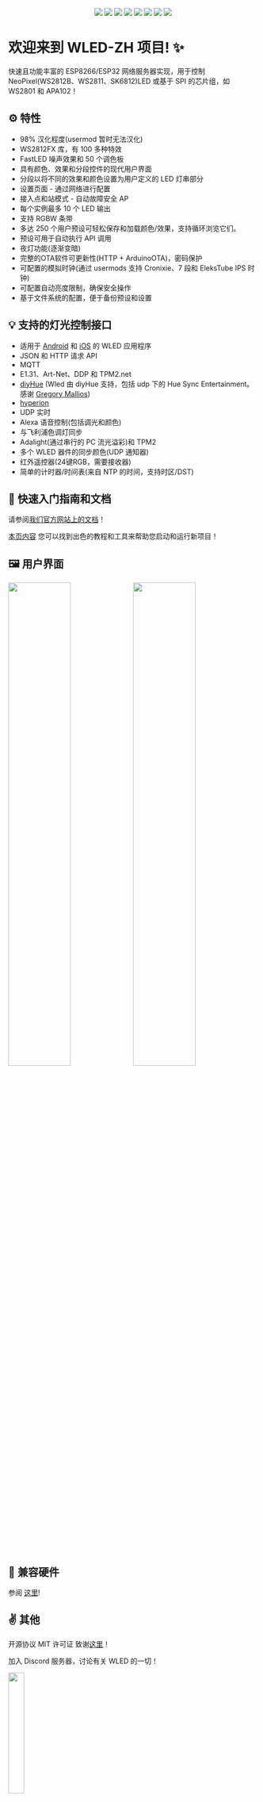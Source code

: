 <p align="center">
  <img src="/images/wled_logo_akemi.png">
  <a href="https://github.com/kslpix/WLED_ZH/releases"><img src="https://img.shields.io/github/release/kslpix/WLED_ZH.svg?style=flat-square"></a>
  <a href="https://raw.githubusercontent.com/kslpix/WLED_ZH/master/LICENSE"><img src="https://img.shields.io/github/license/kslpix/WLED_ZH?color=blue&style=flat-square"></a>
  <a href="https://wled.discourse.group"><img src="https://img.shields.io/discourse/topics?colorB=blue&label=forum&server=https%3A%2F%2Fwled.discourse.group%2F&style=flat-square"></a>
  <a href="https://discord.gg/QAh7wJHrRM"><img src="https://img.shields.io/discord/473448917040758787.svg?colorB=blue&label=discord&style=flat-square"></a>
  <a href="https://kno.wled.ge"><img src="https://img.shields.io/badge/quick_start-wiki-blue.svg?style=flat-square"></a>
  <a href="https://github.com/Aircoookie/WLED-App"><img src="https://img.shields.io/badge/app-wled-blue.svg?style=flat-square"></a>
  <a href="https://gitpod.io/#https://github.com/kslpix/WLED_ZH"><img src="https://img.shields.io/badge/Gitpod-ready--to--code-blue?style=flat-square&logo=gitpod"></a>

  </p>

# 欢迎来到 WLED-ZH 项目! ✨

快速且功能丰富的 ESP8266/ESP32 网络服务器实现，用于控制 NeoPixel(WS2812B、WS2811、SK6812)LED 或基于 SPI 的芯片组，如 WS2801 和 APA102！

## ⚙️ 特性
- 98% 汉化程度(usermod 暂时无法汉化)
- WS2812FX 库，有 100 多种特效 
- FastLED 噪声效果和 50 个调色板 
- 具有颜色、效果和分段控件的现代用户界面 
- 分段以将不同的效果和颜色设置为用户定义的 LED 灯串部分 
- 设置页面 - 通过网络进行配置 
- 接入点和站模式 - 自动故障安全 AP 
- 每个实例最多 10 个 LED 输出
- 支持 RGBW 条带 
- 多达 250 个用户预设可轻松保存和加载颜色/效果，支持循环浏览它们。 
- 预设可用于自动执行 API 调用 
- 夜灯功能(逐渐变暗) 
- 完整的OTA软件可更新性(HTTP + ArduinoOTA)，密码保护 
- 可配置的模拟时钟(通过 usermods 支持 Cronixie、7 段和 EleksTube IPS 时钟)
- 可配置自动亮度限制，确保安全操作 
- 基于文件系统的配置，便于备份预设和设置 

## 💡 支持的灯光控制接口
- 适用于 [Android](https://play.google.com/store/apps/details?id=com.aircoookie.WLED) 和 [iOS](https://apps.apple.com/us/app/wled/id1475695033) 的 WLED 应用程序
- JSON 和 HTTP 请求 API 
- MQTT
- E1.31、Art-Net、DDP 和 TPM2.net
- [diyHue](https://github.com/diyhue/diyHue) (Wled 由 diyHue 支持，包括 udp 下的 Hue Sync Entertainment。感谢 [Gregory Mallios](https://github.com/gmallios))
- [hyperion](https://github.com/hyperion-project/hyperion.ng)
- UDP 实时 
- Alexa 语音控制(包括调光和颜色) 
- 与飞利浦色调灯同步 
- Adalight(通过串行的 PC 流光溢彩)和 TPM2 
- 多个 WLED 器件的同步颜色(UDP 通知器) 
- 红外遥控器(24键RGB，需要接收器) 
- 简单的计时器/时间表(来自 NTP 的时间，支持时区/DST) 

## 📲 快速入门指南和文档

请参阅[我们官方网站上的文档](https://kno.wled.ge)！

[本页内容](https://kno.wled.ge/basics/tutorials/) 您可以找到出色的教程和工具来帮助您启动和运行新项目！

## 🖼️ 用户界面
<img src="/images/macbook-pro-space-gray-on-the-wooden-table.jpg" width="50%"><img src="/images/walking-with-iphone-x.jpg" width="50%">

## 💾 兼容硬件

参阅 [这里](https://kno.wled.ge/basics/compatible-hardware)!

## ✌️ 其他

开源协议 MIT 许可证
致谢[这里](https://kno.wled.ge/about/contributors/)！

加入 Discord 服务器，讨论有关 WLED 的一切！

<a href="https://discord.gg/QAh7wJHrRM"><img src="https://discordapp.com/api/guilds/473448917040758787/widget.png?style=banner2" width="25%"></a>

查看 WLED [Discord](https://wled.discourse.group)！ 

您也可以向我发送邮件至 [dev.aircoookie@gmail.com](mailto:dev.aircoookie@gmail.com)，但请仅在您想私下与我交谈时才这样做。 

如果WLED真的照亮了你的一天，你可以[![](https://img.shields.io/badge/send%20me%20a%20small%20gift-paypal-blue.svg?style=flat-square)](https://paypal.me/aircoookie)

*免责声明：*  

如果您容易患上光敏性癫痫，我们建议您不要使用本软件。 
如果您仍想尝试，请不要使用频闪、灯光或噪音模式或高效果速度设置。

根据 MIT 开源协议，我对您或任何其他人或设备造成的任何损害不承担任何责任。 

